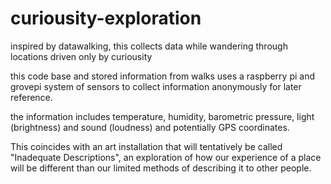 # curiousity-exploration
inspired by datawalking, this collects data while wandering through locations driven only by curiousity

this code base and stored information from walks uses a raspberry pi and grovepi system of sensors to collect information anonymously for later reference.

the information includes temperature, humidity, barometric pressure, light (brightness) and sound (loudness) and potentially GPS coordinates.

This coincides with an art installation that will tentatively be called "Inadequate Descriptions", an exploration of how our experience of a place will be different than our limited methods of describing it to other people.

